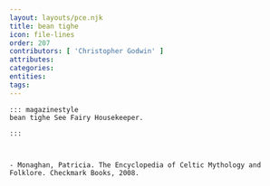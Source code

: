 ```yaml
---
layout: layouts/pce.njk
title: bean tighe
icon: file-lines
order: 207
contributors: [ 'Christopher Godwin' ]
attributes:
categories:
entities:
tags:
---
```

``` tab [group1:Info]
::: magazinestyle
bean tighe See Fairy Housekeeper.

:::
```
``` tab [group1:Attributes]
```
``` tab [group1:Entities]
```
``` tab [group1:Sources]
- Monaghan, Patricia. The Encyclopedia of Celtic Mythology and Folklore. Checkmark Books, 2008.
```

